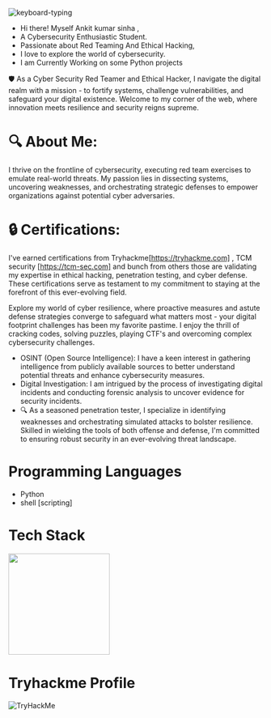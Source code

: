 
![keyboard-typing](https://github.com/Astersec/Astersec/assets/153685797/370af554-bcfd-4c1d-8b82-fda1ed1640d1)




-  Hi there! Myself  Ankit kumar sinha ,
-  A Cybersecurity Enthusiastic Student.
-  Passionate about Red Teaming And Ethical Hacking,
-  I love to  explore the world of cybersecurity.
-  I am Currently Working on some Python projects 

🛡️ As a Cyber Security Red Teamer and Ethical Hacker, I navigate the digital realm with a mission - to fortify systems, challenge vulnerabilities, and safeguard your digital existence. Welcome to my corner of the web, where innovation meets resilience and security reigns supreme.

# 🔍 About Me:
I thrive on the frontline of cybersecurity, executing red team exercises to emulate real-world threats. My passion lies in dissecting systems, uncovering weaknesses, and orchestrating strategic defenses to empower organizations against potential cyber adversaries.

# 🔒 Certifications:
I've earned certifications from Tryhackme[https://tryhackme.com] , TCM security [https://tcm-sec.com] and bunch from others  those are validating my expertise in ethical hacking, penetration testing, and cyber defense. These certifications serve as testament to my commitment to staying at the forefront of this ever-evolving field.

Explore my world of cyber resilience, where proactive measures and astute defense strategies converge to safeguard what matters most - your digital footprint challenges has been my favorite pastime. I enjoy the thrill of cracking codes, solving puzzles, playing CTF's and overcoming complex cybersecurity challenges.
- OSINT (Open Source Intelligence): I have a keen interest in gathering intelligence from publicly available sources to better understand potential threats and enhance cybersecurity measures.
- Digital Investigation: I am intrigued by the process of investigating digital incidents and conducting forensic analysis to uncover evidence for security incidents.
- 🔍 As a seasoned penetration tester, I specialize in identifying weaknesses and orchestrating simulated attacks to bolster resilience. Skilled in wielding the tools of both offense and defense, I'm committed to ensuring robust security in an ever-evolving threat landscape.

  
# Programming Languages
* Python
* shell [scripting]

# Tech Stack 
<img src="https://img.stackshare.io/service/993/pUBY5pVj.png" width="200" height="200">

# Tryhackme Profile
<img src="https://tryhackme-badges.s3.amazonaws.com/4steroid.png" alt="TryHackMe">



